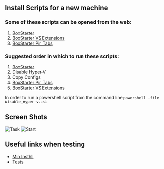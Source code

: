 ## Install Scripts for a new machine

### Some of these scripts can be opened from the web:

1.  [BoxStarter](http://boxstarter.org/package/nr/url?https://raw.githubusercontent.com/jquintus/QuintusInstall/master/BoxStarter-Setup.ps1)
2.  [BoxStarter VS Extensions](http://boxstarter.org/package/nr/url?https://raw.githubusercontent.com/jquintus/QuintusInstall/master/BoxStarter-VS_Extensions.ps1)
3.  [BoxStarter Pin Tabs](http://boxstarter.org/package/nr/url?https://raw.githubusercontent.com/jquintus/QuintusInstall/master/BoxStarter-PinnedTabs.ps1)


### Suggested order in which to run these scripts:

1. [BoxStarter](http://boxstarter.org/package/nr/url?https://raw.githubusercontent.com/jquintus/QuintusInstall/master/BoxStarter-Setup.ps1)
2. Disable Hyper-V
3. Copy Configs
5. [BoxStarter Pin Tabs](http://boxstarter.org/package/nr/url?https://raw.githubusercontent.com/jquintus/QuintusInstall/master/BoxStarter-PinnedTabs.ps1)
4. [BoxStarter VS Extensions](http://boxstarter.org/package/nr/url?https://raw.githubusercontent.com/jquintus/QuintusInstall/master/BoxStarter-VS_Extensions.ps1)



In order to run a powershell script from the command line `powershell -file Disable_Hyper-v.ps1`



## Screen Shots
![Task](https://raw.githubusercontent.com/jquintus/QuintusInstall/master/images/task.png)
![Start](https://raw.githubusercontent.com/jquintus/QuintusInstall/master/images/start.png)

## Useful links when testing
* [Min Insthll](http://boxstarter.org/package/nr/url?https://raw.githubusercontent.com/jquintus/QuintusInstall/master/BoxStarter-Min.ps1)
* [Tests](http://boxstarter.org/package/nr/url?https://raw.githubusercontent.com/jquintus/QuintusInstall/master/tests.ps1)
